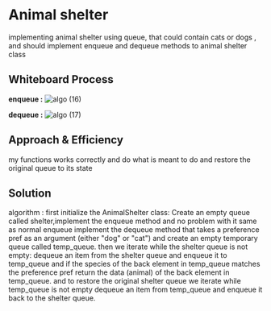 # Animal shelter
implementing animal shelter using queue, that could contain cats or dogs , and should implement enqueue and dequeue methods to animal shelter class

## Whiteboard Process
**enqueue :**
![algo (16)](https://github.com/11mones/data-structures-and-algorithms/assets/72322641/9423fa44-1cfa-4ecb-ba8f-2670a961b350)


**dequeue :**
![algo (17)](https://github.com/11mones/data-structures-and-algorithms/assets/72322641/e63e4059-a212-43f0-8483-ff2a78dc9f4e)


## Approach & Efficiency
my functions works correctly and do what is meant to do and restore the original queue to its state

## Solution
algorithm : first initialize the AnimalShelter class:
Create an empty queue called shelter,implement the enqueue method and no problem with it same as normal enqueue implement the dequeue method that takes a preference
pref as an argument (either "dog" or "cat") and create an empty temporary queue called temp_queue. then we iterate while the shelter queue is not empty: dequeue an
item from the shelter queue and enqueue it to temp_queue and if the species of the back element in temp_queue matches the preference pref return the data (animal)
of the back element in temp_queue.
and to restore the original shelter queue we iterate while temp_queue is not empty dequeue an item from temp_queue and enqueue it back to the shelter queue.